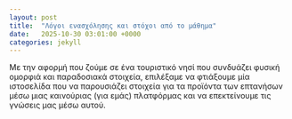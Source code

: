 ```yaml
---
layout: post
title:  "Λόγοι ενασχόλησης και στόχοι από το μάθημα"
date:   2025-10-30 03:01:00 +0000
categories: jekyll
---
```

Με την αφορμή που ζούμε σε ένα τουριστικό νησί που συνδυάζει φυσική ομορφιά
και παραδοσιακά στοιχεία, επιλέξαμε να φτιάξουμε μία ιστοσελίδα που να παρουσιάζει
στοιχεία για τα προϊόντα των επτανήσων μέσω μιας καινούριας (για εμάς) πλατφόρμας 
και να επεκτείνουμε τις γνώσεις μας μέσω αυτού.
